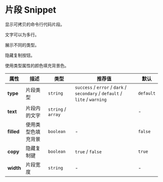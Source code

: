 # 片段 Snippet

显示可拷贝的命令行代码片段。

<ex-code name="ex-snippet-basic"></ex-code>

<ex-code name="ex-snippet-width"></ex-code>

<ex-code name="ex-snippet-multiple">

文字可以为多行。

</ex-code>

<ex-code name="ex-snippet-type">

展示不同的类型。

</ex-code>

<ex-code name="ex-snippet-without-copy">

隐藏复制按钮。

</ex-code>

<ex-code name="ex-snippet-filled">

使用类型属性的颜色填充背景色。

</ex-code>

<ex-footer>

| 属性       | 描述               | 类型               | 推荐值                                                                      | 默认      |
| ---------- | ------------------ | ------------------ | --------------------------------------------------------------------------- | --------- |
| **type**   | 片段类型           | `string`           | `success` / `error` / `dark` / `secondary` / `default` / `lite` / `warning` | `default` |
| **text**   | 片段内的文字       | `string` / `array` |                                                                             | -         |
| **filled** | 使用类型色填充背景 | `boolean`          | -                                                                           | `false`   |
| **copy**   | 隐藏复制键         | `boolean`          | `true` / `false`                                                            | `true`    |
| **width**  | 片段宽度           | `string`           | -                                                                           | -         |

</ex-footer>
